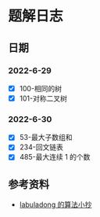 # 题解日志

## 日期

### 2022-6-29
- [x] 100-相同的树
- [x] 101-对称二叉树 

### 2022-6-30
- [x] 53-最大子数组和
- [x] 234-回文链表
- [x] 485-最大连续 1 的个数 

## 参考资料
- [labuladong 的算法小抄]()

